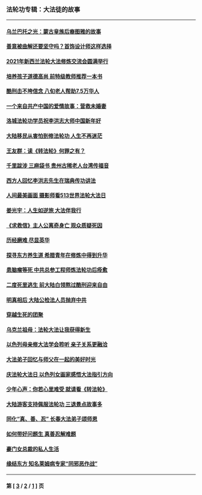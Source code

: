 ### 法轮功专辑：大法徒的故事
---
#### [乌兰巴托之光：蒙古皇族后裔图雅的故事](../../pages/nf1147481/n13155759.md?12190430) 
#### [善意被曲解还要坚守吗？首饰设计师这样选择](../../pages/nf1147481/n13077575.md?12190430) 
#### [2021年新西兰法轮大法修炼交流会圆满举行](../../pages/nf1147481/n13033149.md?12190430) 
#### [培养孩子道德高尚 前特级教师推荐一本书](../../pages/nf1147481/n12938640.md?12190430) 
#### [酷刑击不垮信念 八旬老人帮助7.5万华人](../../pages/nf1147481/n12880712.md?12190430) 
#### [一个来自共产中国的爱情故事：营救未婚妻](../../pages/nf1147481/n12778386.md?12190430) 
#### [洛城法轮功学员祝李洪志大师中国新年好](../../pages/nf1147481/n12724685.md?12190430) 
#### [大陆移民从害怕到修法轮功 人生不再迷茫](../../pages/nf1147481/n12414325.md?12190430) 
#### [王友群：读《转法轮》何罪之有？](../../pages/nf1147481/n12408647.md?12190430) 
#### [千里跋涉 三麻袋书 贵州古稀老人台湾传福音](../../pages/nf1147481/n12198750.md?12190430) 
#### [西方人回忆李洪志先生在瑞典传功讲法](../../pages/nf1147481/n12099607.md?12190430) 
#### [人间最美画面 摄影师看513世界法轮大法日](../../pages/nf1147481/n12094118.md?12190430) 
#### [姜光宇：人生如逆旅 大法伴我行](../../pages/nf1147481/n12088664.md?12190430) 
#### [《求救信》主人公离奇身亡 观众质疑死因](../../pages/nf1147481/n11845215.md?12190430) 
#### [历经磨难 尽显英华](../../pages/nf1147481/n11723297.md?12190430) 
#### [探寻东方养生道 希腊青年在修炼中得到升华](../../pages/nf1147481/n11494502.md?12190430) 
#### [患脑瘤等死 中共总参工程师炼法轮功后痊愈](../../pages/nf1147481/n11466682.md?12190430) 
#### [二度死里逃生 前大陆白领熬过酷刑迎来自由](../../pages/nf1147481/n11368594.md?12190430) 
#### [明真相后 大陆公检法人员抛弃中共](../../pages/nf1147481/n11358618.md?12190430) 
#### [穿越生死的团聚](../../pages/nf1147481/n11258922.md?12190430) 
#### [乌克兰祖母：法轮大法让我获得新生](../../pages/nf1147481/n11269457.md?12190430) 
#### [以色列母亲修大法学会聆听 亲子关系更融洽](../../pages/nf1147481/n11268195.md?12190430) 
#### [大法弟子回忆与师父在一起的美好时光](../../pages/nf1147481/n11267759.md?12190430) 
#### [庆法轮大法日 以色列女画家感悟大法指引方向](../../pages/nf1147481/n11267735.md?12190430) 
#### [少年心声：你若心里难受 就请看《转法轮》](../../pages/nf1147481/n11267496.md?12190430) 
#### [大陆游客支持佩服法轮功 三退景点故事多](../../pages/nf1147481/n11267378.md?12190430) 
#### [同化“真、善、忍” 长春大法弟子颂师恩](../../pages/nf1147481/n11266497.md?12190430) 
#### [如何带好问题生 真善忍解难题](../../pages/nf1147481/n11243655.md?12190430) 
#### [豪门女总裁的私人生活](../../pages/nf1147481/n10127794.md?12190430) 
#### [缘结东方 知名莱姆病专家“同邪恶作战”](../../pages/nf1147481/n10682468.md?12190430) 

---
#### 第 [ [3](./3.md?12190430) / [2](./2.md?12190430) / [1](./1.md?12190430) ] 页
